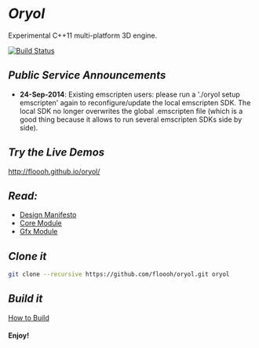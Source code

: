 # _Oryol_ #

Experimental C++11 multi-platform 3D engine.

[![Build Status](https://travis-ci.org/floooh/oryol.svg?branch=master)](https://travis-ci.org/floooh/oryol)

## _Public Service Announcements_ ##

- **24-Sep-2014**: Existing emscripten users: please run a './oryol setup emscripten' again to reconfigure/update the local emscripten SDK. The local SDK no longer overwrites the global .emscripten file (which is a good thing because it allows to run several emscripten SDKs side by side).

## _Try the Live Demos_ ##

http://floooh.github.io/oryol/

## _Read:_ ##

* [Design Manifesto](doc/DESIGN-MANIFESTO.md)
* [Core Module](code/Modules/Core/README.md)
* [Gfx Module](code/Modules/Gfx/README.md)

## _Clone it_ ##

```bash
git clone --recursive https://github.com/floooh/oryol.git oryol
```

## _Build it_ ##

[How to Build](doc/BUILD.md)

#### Enjoy! ####


